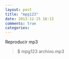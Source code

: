 ```yaml
---
layout: post
title: "mpg123"
date: 2013-12-15 16:13
comments: true
categories: 
---
```

Reproducir mp3

>$ mpg123 archivo.mp3

